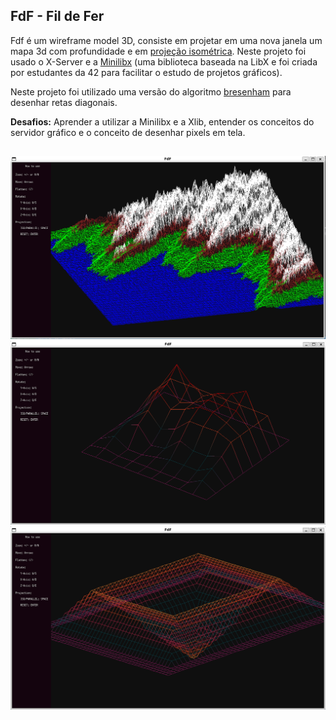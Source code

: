 ## FdF - Fil de Fer

Fdf é um wireframe model 3D, consiste em projetar em uma nova janela um mapa 3d com profundidade e em [projeção isométrica](https://pt.wikipedia.org/wiki/Perspectiva_isom%C3%A9trica). Neste projeto foi usado o X-Server e a [Minilibx](https://harm-smits.github.io/42docs/libs/minilibx.html) (uma biblioteca baseada na LibX e foi criada por estudantes da 42 para facilitar o estudo de projetos gráficos).

Neste projeto foi utilizado uma versão do algoritmo [bresenham](https://pt.wikipedia.org/wiki/Algoritmo_de_Bresenham) para desenhar retas diagonais.

**Desafios:** Aprender a utilizar a Minilibx e a Xlib, entender os conceitos do servidor gráfico e o conceito de desenhar pixels em tela.

##
![t1.fdf map](/imgs/t1.png)
![elem-col.fdf map](/imgs/elem-col.png)
![pylone.fdf map](/imgs/pylone.png)
